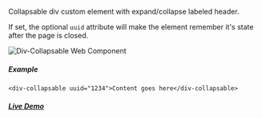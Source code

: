 Collapsable div custom element with expand/collapse labeled header.

If set, the optional `uuid` attribute will make the element remember it's state after the page is closed. 

![Div-Collapsable Web Component](https://arodic.github.com/div-collapsable/preview.png "Div-Collapsable")

##### Example
```
<div-collapsable uuid="1234">Content goes here</div-collapsable>
```

##### [Live Demo](http://arodic.github.com/div-collapsable/)